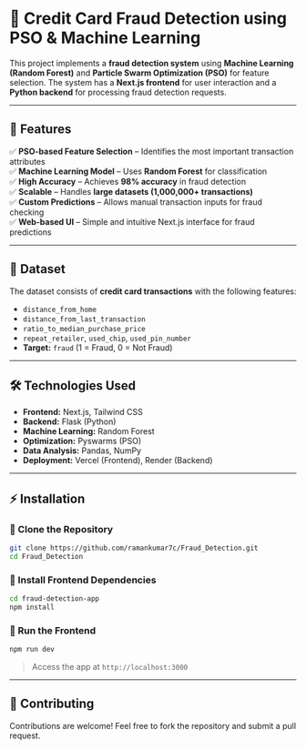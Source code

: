 # 🚀 Credit Card Fraud Detection using PSO & Machine Learning

This project implements a **fraud detection system** using **Machine Learning (Random Forest)** and **Particle Swarm Optimization (PSO)** for feature selection. The system has a **Next.js frontend** for user interaction and a **Python backend** for processing fraud detection requests.

---

## 📌 Features
✅ **PSO-based Feature Selection** – Identifies the most important transaction attributes  
✅ **Machine Learning Model** – Uses **Random Forest** for classification  
✅ **High Accuracy** – Achieves **98% accuracy** in fraud detection  
✅ **Scalable** – Handles **large datasets (1,000,000+ transactions)**  
✅ **Custom Predictions** – Allows manual transaction inputs for fraud checking  
✅ **Web-based UI** – Simple and intuitive Next.js interface for fraud predictions  

---

## 📂 Dataset
The dataset consists of **credit card transactions** with the following features:  
- `distance_from_home`  
- `distance_from_last_transaction`  
- `ratio_to_median_purchase_price`  
- `repeat_retailer`, `used_chip`, `used_pin_number`  
- **Target:** `fraud` (1 = Fraud, 0 = Not Fraud)  

---

## 🛠 Technologies Used
- **Frontend:** Next.js, Tailwind CSS
- **Backend:** Flask (Python)
- **Machine Learning:** Random Forest
- **Optimization:** Pyswarms (PSO)
- **Data Analysis:** Pandas, NumPy
- **Deployment:** Vercel (Frontend), Render (Backend)

---

## ⚡ Installation

### 🔹 Clone the Repository
```bash
git clone https://github.com/ramankumar7c/Fraud_Detection.git
cd Fraud_Detection
```

### 🔹 Install Frontend Dependencies
```bash
cd fraud-detection-app
npm install
```

### 🔹 Run the Frontend
```bash
npm run dev
```
> Access the app at `http://localhost:3000`

---

## 🤝 Contributing
Contributions are welcome! Feel free to fork the repository and submit a pull request.